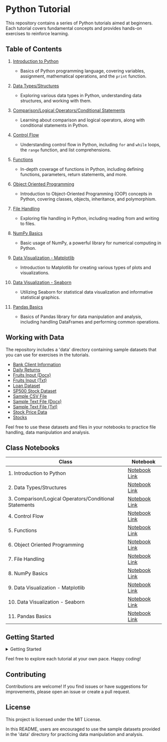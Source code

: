 # Python Tutorial

This repository contains a series of Python tutorials aimed at beginners. Each tutorial covers fundamental concepts and provides hands-on exercises to reinforce learning.



## Table of Contents

1. [Introduction to Python](#1-introduction-to-python)
   - Basics of Python programming language, covering variables, assignment, mathematical operations, and the `print` function.

2. [Data Types/Structures](#2-data-types-structures)
   - Exploring various data types in Python, understanding data structures, and working with them.

3. [Comparison/Logical Operators/Conditional Statements](#3-comparison-logical-operators-condi)
   - Learning about comparison and logical operators, along with conditional statements in Python.

4. [Control Flow](#4-control-flow)
   - Understanding control flow in Python, including `for` and `while` loops, the `range` function, and list comprehensions.

5. [Functions](#5-functions)
   - In-depth coverage of functions in Python, including defining functions, parameters, return statements, and more.

6. [Object Oriented Programming](#6-data-structures)
   - Introduction to Object-Oriented Programming (OOP) concepts in Python, covering classes, objects, inheritance, and polymorphism.

7. [File Handling](#7-file-handling)
   - Exploring file handling in Python, including reading from and writing to files.

8. [NumPy Basics](#8-exception-handling)
   - Basic usage of NumPy, a powerful library for numerical computing in Python.

9. [Data Visualization - Matplotlib](#9-modules-and-packages)
   - Introduction to Matplotlib for creating various types of plots and visualizations.

10. [Data Visualization - Seaborn](#10-introduction-to-object-oriented-programming)
    - Utilizing Seaborn for statistical data visualization and informative statistical graphics.

11. [Pandas Basics](#10-introduction-to-object-oriented-programming)
    - Basics of Pandas library for data manipulation and analysis, including handling DataFrames and performing common operations.



## Working with Data

The repository includes a 'data' directory containing sample datasets that you can use for exercises in the tutorials.

- [Bank Client Information](data/bank_client_information.csv)
- [Daily Returns](data/daily_returns.csv)
- [Fruits Input (Docx)](data/fruits_input.docx)
- [Fruits Input (Txt)](data/fruits_input.txt)
- [Loan Dataset](data/Loan_prediction_dataset.csv)
- [SP500 Stock Dataset](data/S_P500_Stock_Data.csv)
- [Sample CSV File](data/sample_csv_file.csv)
- [Sample Text File (Docx)](data/sample_text_file.docx)
- [Sample Text File (Txt)](data/sample_text_file.txt)
- [Stock Price Data](data/stock_price_data.csv)
- [Stocks](data/stocks.csv)

Feel free to use these datasets and files in your notebooks to practice file handling, data manipulation and analysis.


## Class Notebooks

| Class | Notebook |
|-------|----------|
| 1. Introduction to Python | [Notebook Link](notebooks/1_Variables_Assignment_Math_Operations_Precedence_and_Print_Get.ipynb) |
| 2. Data Types/Structures | [Notebook Link](notebooks/2_Data_Types.ipynb) |
| 3. Comparison/Logical Operators/Conditional Statements | [Notebook Link](notebooks/3_Comparison_Logical_Operators_Conditional_Statements.ipynb) |
| 4. Control Flow | [Notebook Link](notebooks/4_For_While_Loops_Range_List_Comprehension.ipynb) |
| 5. Functions | [Notebook Link](notebooks/5_Functions.ipynb) |
| 6. Object Oriented Programming | [Notebook Link](notebooks/6_Object_Oriented_Programming.ipynb) |
| 7. File Handling | [Notebook Link](notebooks/7_File_Handling.ipynb) |
| 8. NumPy Basics | [Notebook Link](notebooks/8_NumPy_Basics.ipynb) |
| 9. Data Visualization - Matplotlib | [Notebook Link](notebooks/9_Data_Visualization_with_matplotlib.ipynb) |
| 10. Data Visualization - Seaborn | [Notebook Link](notebooks/10_Data_Visualization_with_Seaborn.ipynb) |
| 11. Pandas Basics | [Notebook Link](notebooks/11_Python_Libraries_for_Data_Analysis_Pandas.ipynb) |

## Getting Started

<details>
<summary>Getting Started</summary>

To run the examples, make sure you have Python installed. Clone this repository and navigate to the specific tutorial directory to access code samples and exercises.

```bash
git clone https://github.com/your-username/python-tutorial.git
cd python-tutorial/2-getting-started
python hello_world.py
```
</details>


Feel free to explore each tutorial at your own pace. Happy coding!

## Contributing
Contributions are welcome! If you find issues or have suggestions for improvements, please open an issue or create a pull request.

## License
This project is licensed under the MIT License.


In this README, users are encouraged to use the sample datasets provided in the 'data' directory for practicing data manipulation and analysis.

